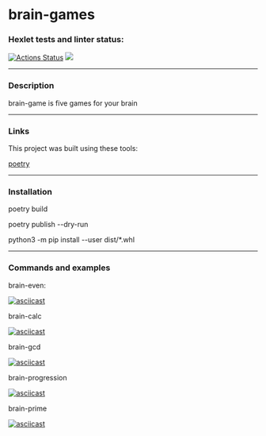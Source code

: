 # brain-games
### Hexlet tests and linter status:
[![Actions Status](https://github.com/ImmuneQQ/python-project-49/workflows/hexlet-check/badge.svg)](https://github.com/ImmuneQQ/python-project-49/actions)
<a href="https://codeclimate.com/github/ImmuneQQ/python-project-49/maintainability"><img src="https://api.codeclimate.com/v1/badges/c804255c965cf3620741/maintainability" /></a>

---

### Description

brain-game is five games for your brain

---

### Links

This project was built using these tools:

[poetry](https://poetry.eustace.io/)

---

### Installation

poetry build

poetry publish --dry-run

python3 -m pip install --user dist/*.whl

---

### Commands and examples

brain-even:

[![asciicast](https://asciinema.org/a/szbIJ0PT3lEOmTkPTxBzcfABL.png)](https://asciinema.org/a/szbIJ0PT3lEOmTkPTxBzcfABL)

brain-calc

[![asciicast](https://asciinema.org/a/T6TCfFwK2JoYK0HwXYw6hdRlQ.png)](https://asciinema.org/a/T6TCfFwK2JoYK0HwXYw6hdRlQ)


brain-gcd

[![asciicast](https://asciinema.org/a/VB8c5pSG8ocGnVTisp9fUEO6j.png)](https://asciinema.org/a/VB8c5pSG8ocGnVTisp9fUEO6j)

brain-progression

[![asciicast](https://asciinema.org/a/GcUGL0aiUmZTkpKKdKtNgPdIw.png)](https://asciinema.org/a/GcUGL0aiUmZTkpKKdKtNgPdIw)

brain-prime

[![asciicast](https://asciinema.org/a/hW6zVEy84LqqnvDeadiTqbrqg.png)](https://asciinema.org/a/hW6zVEy84LqqnvDeadiTqbrqg)
